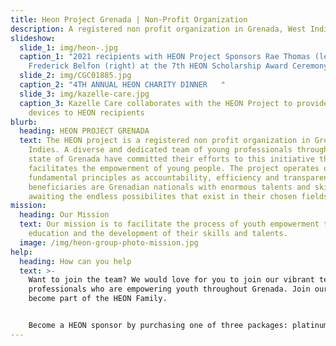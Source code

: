 ```yaml
---
title: Heon Project Grenada | Non-Profit Organization
description: A registered non profit organization in Grenada, West Indies
slideshow:
  slide_1: img/heon-.jpg
  caption_1: "2021 recipients with HEON Project Sponsors Rae Thomas (left) and
    Frederick Belfon (right) at the 7th HEON Scholarship Award Ceremony "
  slide_2: img/CGC01885.jpg
  caption_2: "4TH ANNUAL HEON CHARITY DINNER   "
  slide_3: img/kazelle-care.jpg
  caption_3: Kazelle Care collaborates with the HEON Project to provide electronic
    devices to HEON recipients
blurb:
  heading: HEON PROJECT GRENADA
  text: The HEON project is a registered non profit organization in Grenada, West
    Indies. A diverse and dedicated team of young professionals throughout the
    state of Grenada have committed their efforts to this initiative that
    facilitates the empowerment of young people. The project operates on
    fundamental principles as accountability, efficiency and transparency. Our
    beneficiaries are Grenadian nationals with enormous talents and skills
    awaiting the endless possibilites that exist in their chosen fields.
mission:
  heading: Our Mission
  text: Our mission is to facilitate the process of youth empowerment through
    education and the development of their skills and talents.
  image: /img/heon-group-photo-mission.jpg
help:
  heading: How can you help
  text: >-
    Want to join the team? We would love for you to join our vibrant team of
    professionals who are empowering youth throughout Grenada. Join our team and
    become part of the HEON Family. 


    Become a HEON sponsor by purchasing one of three packages: platinum, gold or silver or simply make a contribution of any amount to the project. We also collaborate with organizations and businesses to offer special awards.
---
```

